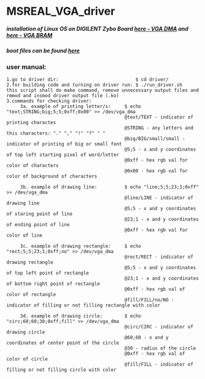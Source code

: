 # MSREAL_VGA_driver

##### installation of Linux OS on DIGILENT Zybo Board [here - VGA DMA](https://www.elektronika.ftn.uns.ac.rs/mikroracunarski-sistemi-za-rad-u-realnom-vremenu/wp-content/uploads/sites/99/2018/03/Vezba12_Instaliranje_Linux-a_na_Zybo_ploci_na_primeru_DMA_VGA.pdf) and [here - VGA BRAM](https://www.elektronika.ftn.uns.ac.rs/mikroracunarski-sistemi-za-rad-u-realnom-vremenu/wp-content/uploads/sites/99/2018/03/Vezba11_Instaliranje_Linux-a_na_Zybo_ploci_na_primeru_BRAM_VGA.pdf)
##### boot files can be found [here](https://github.com/KELembeded/vezba12)

### user manual:
```
1.go to driver dir:                            $ cd driver/
2.for building code and turning on driver run: $ ./run_driver.sh  
this script shall do make command, remove unnecessary output files and rmmod and insmod driver output file (.ko)
3.commands for checking driver:
     3a. example of printing letter/s:     $ echo "text;STRING;big;5;5;0xff;0x00" >> /dev/vga_dma
                                           @text/TEXT - indicator of printing charactes
                                           @STRING - any letters and this characters: "." "," "!" "?" " "
                                           @big/BIG/small/small - indicator of printing of big or small font
                                           @5;5 - x and y coordinates of top left starting pixel of word/letter
                                           @0xff - hex rgb val for color of characters
                                           @0x00 - hex rgb val for color of background of characters

     3b. example of drawing line:          $ echo "line;5;5;23;1;0xff" >> /dev/vga_dma
                                           @line/LINE - indicator of drawing line
                                           @5;5 - x and y coordinates of staring point of line
                                           @23;1 - x and y coordinates of ending point of line
                                           @0xff - hex rgb val for color of line

     3c. example of drawing rectangle:     $ echo "rect;5;5;23;1;0xff;no" >> /dev/vga_dma 
                                           @rect/RECT - indicator of drawing rectangle
                                           @5;5 - x and y coordinates of top left point of rectangle
                                           @23;1 - x and y coordinates of bottom right point of rectangle
                                           @0xff - hex rgb val of color of rectangle
                                           @fill/FILL/no/NO - indicator of filling or not filling rectangle with color

     3d. example of drawing circle:        $ echo "circ;60;60;30;0xff;fill" >> /dev/vga_dma 
                                           @circ/CIRC - indicator of drawing circle
                                           @60;60 - x and y coordinates of center point of the circle
                                           @30 - radius of the circle
                                           @0xff - hex rgb val of color of circle
                                           @fill/FILL - indicator of filling or not filling circle with color
```
